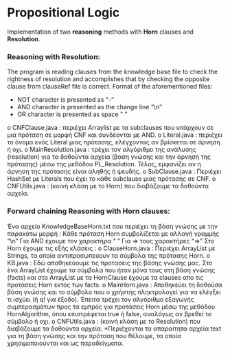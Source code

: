 # Propositional Logic

Implementation of two **reasoning** methods with **Horn** clauses and **Resolution**.

### Reasoning with Resolution:

The program is reading clauses from the knowledge base file to check the rightness of resolution and accomplishes that by checking the opposite clause from clauseRef file is correct.
Format of the aforementioned files:
  - NOT character is presented as "-"
  - AND character is presented as the change line “\n”
  - OR character is presented as space " "

o CNFClause.java : περιέχει Arraylist με τα subclauses που υπάρχουν σε μια
πρόταση σε μορφή CNF και συνδέονται με AND.
o Literal.java : περιέχει το όνομα ενός Literal μιας πρότασης, ελέγχοντας αν
βρίσκεται σε άρνηση ή οχι.
o MainResolution.java : τρέχει τον αλγόριθμο της ανάλυσης (resolution) για τα
δοθούντα αρχεία (βαση γνώσης και την άρνηση της πρότασης) μέσω της
μεθόδου PL_Resolution. Τέλος, εμφανίζει αν η άρνηση της πρότασης είναι
αληθής ή ψευδής.
o SubClause.java : Περιέχει HashSet με Literals που έχει το κάθε subclause μιας
πρότασης σε CNF.
o CNFUtils.java : (κοινή κλάση με το Horn) που διαβάζουμε τα δοθούντα
αρχεία.

### Forward chaining Reasoning with Horn clauses:
Ένα αρχείο KnowledgeBaseHorn.txt που περιέχει τη βάση γνώσης με την παρακάτω
μορφή :
Κάθε πρόταση Horn συμβολίζεται με αλλαγή γραμμής “\n”
Για AND έχουμε τον χαρακτήρα “ ”
Για => τους χαρακτήρες “=>”
Στο Horn έχουμε τις εξής κλάσεις :
o ClauseHorn.java : Περιέχει ArrayList με Strings, τα οποία αντιπροσωπεύουν
τα σύμβολα της πρότασης Horn.
o KB.java : Εδώ αποθηκεύουμε τις προτασεις της βάσης γνώσης μας. Στο ένα
ArrayList έχουμε τα σύμβολα που ήταν μόνα τους στη βάση γνώσης (facts)
και στο ArrayList με τα HornClause έχουμε τα clauses απο τις προτάσεις Horn
εκτός των facts.
o MainHorn.java : Αποθηκεύει τη δοθούσα βάση γνώσης και το σύμβολο που
ο χρήστης πληκτρολογεί για να ελέγξει τι ισχύει (ή q! για έξοδο). Έπειτα
τρέχει τον αλγόριθμο εξαγωγής συμπερασμάτων προς τα εμπρός για
προτάσεις Horn μέσω της μεθόδου HornAlgorithm, όπου επιστρέφεται true
ή false, αναλόγως αν βρεθεί το σύμβολο ή οχι.
o CNFUtils.java : (κοινή κλάση με το Resolution) που διαβάζουμε τα δοθούντα
αρχεία.
*Περιέχονται τα απαραίτητα αρχεία text για τη βάση γνώσης και την πρόταση που
θέλουμε, τα οποία χρησιμοποιούνται και ως παραδείγματα.
